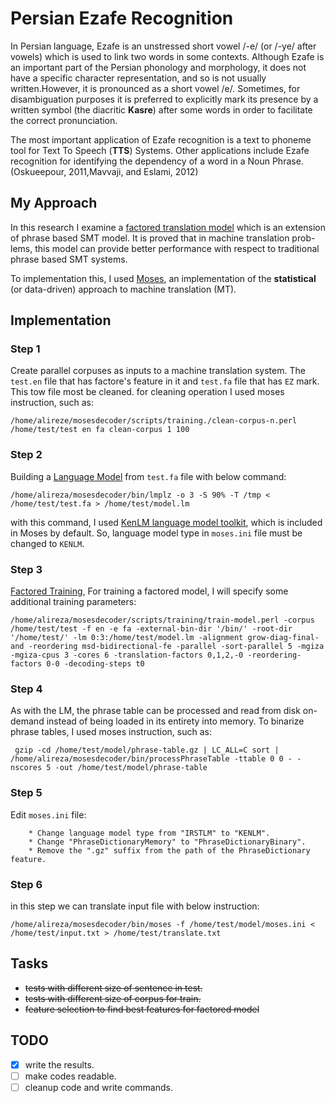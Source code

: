 # Persian Ezafe Recognition

In  Persian  language,  Ezafe  is  an  unstressed short vowel /-e/ (or /-ye/ after vowels) which is used  to  link  two  words  in  some  contexts. Although  Ezafe  is  an  important  part  of  the Persian  phonology  and  morphology,  it  does  not have a specific character representation, and so is not usually written.However, it is pronounced as a short vowel /e/. Sometimes, for disambiguation purposes  it  is  preferred  to  explicitly  mark  its presence by a written symbol (the diacritic __Kasre__) after some words in order to facilitate the correct pronunciation. 

The  most  important  application  of  Ezafe recognition is a text to phoneme tool for Text To Speech  (__TTS__)  Systems.  Other  applications include  Ezafe  recognition  for  identifying  the dependency  of  a  word  in  a  Noun  Phrase. (Oskueepour, 2011,Mavvaji, and Eslami, 2012)

## My Approach

In this research I examine a [factored translation model](http://www.statmt.org/moses/?n=Moses.CodeGuideFactors) which is an extension of phrase based SMT model. It is proved that in machine translation prob-lems, this model can provide better performance with respect to traditional phrase based SMT systems.

To implementation this, I used [Moses](http://www.statmt.org/moses/?n=Moses.Overview), an implementation of the __statistical__ (or data-driven) approach to machine translation (MT).

## Implementation

### Step 1
Create parallel corpuses as inputs to a machine translation system. The `test.en` file that has factore's feature in it and `test.fa` file that has `EZ` mark. This tow file most be cleaned. for cleaning operation I used moses instruction, such as: 

` /home/alireze/mosesdecoder/scripts/training./clean-corpus-n.perl /home/test/test en fa clean-corpus 1 100 `

### Step 2
Building a [Language Model](http://www.statmt.org/moses/?n=FactoredTraining.BuildingLanguageModel) from `test.fa` file with below command:

` /home/alireza/mosesdecoder/bin/lmplz -o 3 -S 90% -T /tmp < /home/test/test.fa > /home/test/model.lm `

with this command, I used [KenLM language model toolkit](http://kheafield.com/code/kenlm/), which is included in Moses by default. So, language model type in `moses.ini` file must be changed to `KENLM`.

### Step 3
[Factored Training](http://www.statmt.org/moses/?n=FactoredTraining.FactoredTraining), For training a factored model, I will specify some additional training parameters:

```
/home/alireza/mosesdecoder/scripts/training/train-model.perl -corpus /home/test/test -f en -e fa -external-bin-dir '/bin/' -root-dir '/home/test/' -lm 0:3:/home/test/model.lm -alignment grow-diag-final-and -reordering msd-bidirectional-fe -parallel -sort-parallel 5 -mgiza -mgiza-cpus 3 -cores 6 -translation-factors 0,1,2,-0 -reordering-factors 0-0 -decoding-steps t0
```

### Step 4

As with the LM, the phrase table can be processed and read from disk on-demand instead of being loaded in its entirety into memory. To binarize phrase tables, I used moses instruction, such as:

` gzip -cd /home/test/model/phrase-table.gz | LC_ALL=C sort | /home/alireza/mosesdecoder/bin/processPhraseTable -ttable 0 0 - -nscores 5 -out /home/test/model/phrase-table`

### Step 5 

Edit `moses.ini` file:

```
	* Change language model type from "IRSTLM" to "KENLM".
	* Change "PhraseDictionaryMemory" to "PhraseDictionaryBinary".
	* Remove the ".gz" suffix from the path of the PhraseDictionary feature.
```

### Step 6

in this step we can translate input file with below instruction: 

`/home/alireza/mosesdecoder/bin/moses -f /home/test/model/moses.ini < /home/test/input.txt > /home/test/translate.txt` 

## Tasks

* ~~tests with different size of sentence in test.~~
* ~~tests with different size of corpus for train.~~
* ~~feature selection to find best features for factored model~~

## TODO

* [X] write the results. 
* [ ] make codes readable.
* [ ] cleanup code and write commands.
